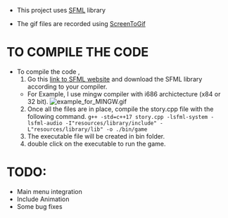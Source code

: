 * This project uses [SFML](https://www.sfml-dev.org/) library

* The gif files are recorded using [ScreenToGif](https://www.screentogif.com/)

# TO COMPILE THE CODE
 * To compile the code ,
    1. Go this [link to SFML website](https://www.sfml-dev.org/download/sfml/2.5.1/) and download the SFML library according to your compiler.
    * For Example,
        I use mingw compiler with i686 archictecture (x84 or 32 bit).
        ![example_for_MINGW.gif](resources/Videos/example_for_MINGW.gif)
    2. Once all the files are in place, compile the story.cpp file with the following command. `g++ -std=c++17 story.cpp -lsfml-system -lsfml-audio -I"resources/library/include" -L"resources/library/lib" -o ./bin/game`
    3. The executable file will be created in bin folder.
    4. double click on the executable to run the game.
    
# TODO:
 * Main menu integration
 * Include Animation
 * Some bug fixes 